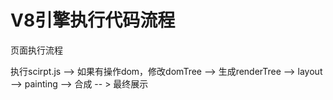 # V8引擎执行代码流程

页面执行流程

执行scirpt.js --> 如果有操作dom，修改domTree --> 生成renderTree --> layout --> painting --> 合成 -- > 最终展示 